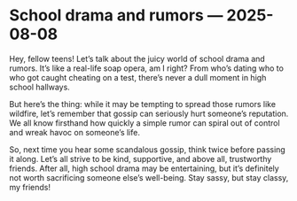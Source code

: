 # School drama and rumors — 2025-08-08

Hey, fellow teens! Let’s talk about the juicy world of school drama and rumors. It’s like a real-life soap opera, am I right? From who’s dating who to who got caught cheating on a test, there’s never a dull moment in high school hallways.

But here’s the thing: while it may be tempting to spread those rumors like wildfire, let’s remember that gossip can seriously hurt someone’s reputation. We all know firsthand how quickly a simple rumor can spiral out of control and wreak havoc on someone’s life.

So, next time you hear some scandalous gossip, think twice before passing it along. Let’s all strive to be kind, supportive, and above all, trustworthy friends. After all, high school drama may be entertaining, but it’s definitely not worth sacrificing someone else’s well-being. Stay sassy, but stay classy, my friends!